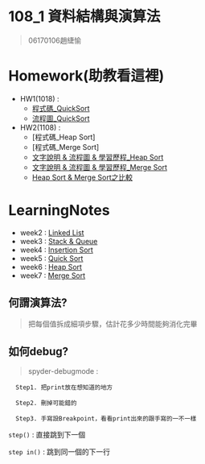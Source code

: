# 108_1 資料結構與演算法
>06170106趙緁愉

# Homework(助教看這裡)
* HW1(1018) :
    * [程式碼_QuickSort](https://nbviewer.jupyter.org/github/zhaoqieyu/LearningNotes/blob/master/HW1/HW1_QuickSort.ipynb)
    * [流程圖_QuickSort](https://github.com/zhaoqieyu/LearningNotes/blob/master/HW1/%E6%B5%81%E7%A8%8B%E5%9C%96_Quick%20Sort.jpg)
* HW2(1108) :
    * [程式碼_Heap Sort]
    * [程式碼_Merge Sort]
    * [文字說明 & 流程圖 & 學習歷程_Heap Sort](https://github.com/zhaoqieyu/LearningNotes/blob/master/HW2/%E6%96%87%E5%AD%97%E8%AA%AA%E6%98%8E%20%26%20%E6%B5%81%E7%A8%8B%E5%9C%96%20%26%20%E5%AD%B8%E7%BF%92%E6%AD%B7%E7%A8%8B_Heap%20Sort.md)
    * [文字說明 & 流程圖 & 學習歷程_Merge Sort](https://github.com/zhaoqieyu/LearningNotes/blob/master/HW2/%E6%96%87%E5%AD%97%E8%AA%AA%E6%98%8E%20%26%20%E6%B5%81%E7%A8%8B%E5%9C%96%20%26%20%E5%AD%B8%E7%BF%92%E6%AD%B7%E7%A8%8B_Merge%20Sort.md)
    * [Heap Sort & Merge Sort之比較](https://github.com/zhaoqieyu/LearningNotes/blob/master/HW2/Heap%20Sort%20%26%20Merge%20Sort%E4%B9%8B%E6%AF%94%E8%BC%83.md)
# LearningNotes
* week2 :
[Linked List](https://github.com/zhaoqieyu/LearningNotes/tree/master/01_Linked%20List)
* week3 :
[Stack & Queue](https://github.com/zhaoqieyu/LearningNotes/tree/master/02_Stack%26Queue)
* week4 :
[Insertion Sort](https://github.com/zhaoqieyu/LearningNotes/tree/master/03_Insertion%20Sort)
* week5 :
[Quick Sort](https://github.com/zhaoqieyu/LearningNotes/tree/master/04_Quick%20Sort)
* week6 :
[Heap Sort](https://github.com/zhaoqieyu/LearningNotes/tree/master/05_Heap%20Sort)
* week7 :
[Merge Sort](https://github.com/zhaoqieyu/LearningNotes/tree/master/06_Merge%20Sort)


## 何謂演算法?
>把每個值拆成細項步驟，估計花多少時間能夠消化完畢

## 如何debug?
  >spyder-debugmode :
  
      Step1. 把print放在想知道的地方             
      
      Step2. 刪掉可能錯的
    
      Step3. 手寫設Breakpoint，看看print出來的跟手寫的一不一樣
   
   `step()` : 直接跳到下一個
   
   `step in()` : 跳到同一個的下一行
      
